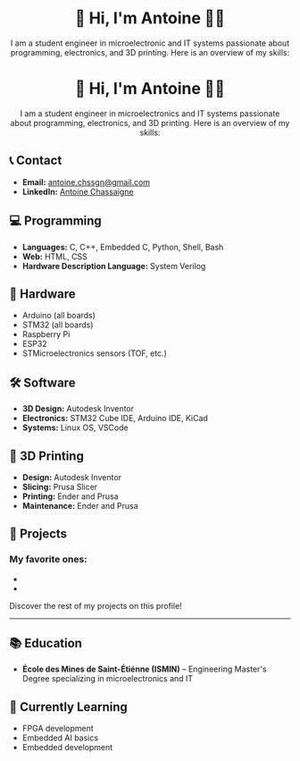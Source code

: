 <h1 align="center">👋 Hi, I'm Antoine 👨‍💻</h1>

<p align="center">I am a student engineer in microelectronic and IT systems passionate about programming, electronics, and 3D printing. Here is an overview of my skills:</p>
<h1 align="center">👋 Hi, I'm Antoine 👨‍💻</h1>

<p align="center">I am a student engineer in microelectronics and IT systems passionate about programming, electronics, and 3D printing. Here is an overview of my skills:</p>

## 📞 Contact
- **Email:** antoine.chssgn@gmail.com
- **LinkedIn:** [Antoine Chassaigne](https://www.linkedin.com/in/antoine-chassaigne-19a045268/)

## 💻 Programming
- **Languages:** C, C++, Embedded C, Python, Shell, Bash
- **Web:** HTML, CSS
- **Hardware Description Language:** System Verilog

## 🔧 Hardware
- Arduino (all boards)
- STM32 (all boards)
- Raspberry Pi
- ESP32
- STMicroelectronics sensors (TOF, etc.)

## 🛠️ Software
- **3D Design:** Autodesk Inventor
- **Electronics:** STM32 Cube IDE, Arduino IDE, KiCad
- **Systems:** Linux OS, VSCode

## 🧩 3D Printing
- **Design:** Autodesk Inventor
- **Slicing:** Prusa Slicer
- **Printing:** Ender and Prusa
- **Maintenance:** Ender and Prusa

## 🚀 Projects
### My favorite ones:
- 
- 
Discover the rest of my projects on this profile!

---

## 📚 Education
- **École des Mines de Saint-Étiénne (ISMIN)** – Engineering Master's Degree specializing in microelectronics and IT

## 📖 Currently Learning
- FPGA development
- Embedded AI basics
- Embedded development


